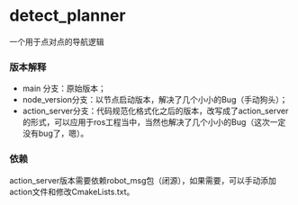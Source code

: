 # detect_planner

一个用于点对点的导航逻辑



### 版本解释

- main 分支：原始版本；
- node_version分支：以节点启动版本，解决了几个小小的Bug（手动狗头）；
- action_server分支：代码规范化格式化之后的版本，改写成了action_server的形式，可以应用于ros工程当中，当然也解决了几个小小的Bug（这次一定没有bug了，嗯）。

### 依赖

action_server版本需要依赖robot_msg包（闭源），如果需要，可以手动添加action文件和修改CmakeLists.txt。